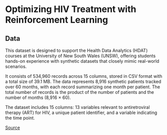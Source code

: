 # Optimizing HIV Treatment with Reinforcement Learning

## Data

This dataset is designed to support the Health Data Analytics (HDAT) courses at the University of New South Wales (UNSW), offering students hands-on experience with synthetic datasets that closely mimic real-world scenarios.

It consists of 534,960 records across 15 columns, stored in CSV format with a total size of 39.1 MB. The data represents 8,916 synthetic patients tracked over 60 months, with each record summarizing one month per patient. The total number of records is the product of the number of patients and the number of months (8,916 × 60).

The dataset includes 15 columns: 13 variables relevant to antiretroviral therapy (ART) for HIV, a unique patient identifier, and a variable indicating the time point.

[Source](https://figshare.com/articles/dataset/The_Health_Gym_v2_0_Synthetic_Antiretroviral_Therapy_ART_for_HIV_Dataset/22827878?file=40584980)
